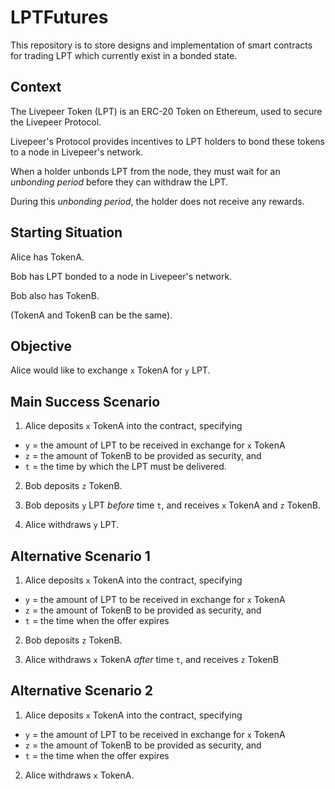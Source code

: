 # LPTFutures

This repository is to store designs and implementation of smart contracts for trading LPT which currently exist in a bonded state.

## Context

The Livepeer Token (LPT) is an ERC-20 Token on Ethereum, used to secure the Livepeer Protocol.

Livepeer's Protocol provides incentives to LPT holders to bond these tokens to a node in Livepeer's network.

When a holder unbonds LPT from the node, they must wait for an _unbonding period_ before they can withdraw the LPT.

During this _unbonding period_, the holder does not receive any rewards.

## Starting Situation

Alice has TokenA.

Bob has LPT bonded to a node in Livepeer's network.

Bob also has TokenB.

(TokenA and TokenB can be the same).

## Objective

Alice would like to exchange `x` TokenA for `y` LPT.

## Main Success Scenario

1. Alice deposits `x` TokenA into the contract, specifying

* `y` = the amount of LPT to be received in exchange for `x` TokenA
* `z` = the amount of TokenB to be provided as security, and
* `t` = the time by which the LPT must be delivered.

2. Bob deposits `z` TokenB.

3. Bob deposits `y` LPT _before_ time `t`, and receives `x` TokenA and `z` TokenB.

4. Alice withdraws `y` LPT.

## Alternative Scenario 1

1. Alice deposits `x` TokenA into the contract, specifying

* `y` = the amount of LPT to be received in exchange for `x` TokenA
* `z` = the amount of TokenB to be provided as security, and
* `t` = the time when the offer expires

2. Bob deposits `z` TokenB.

3. Alice withdraws `x` TokenA _after_ time `t`, and receives `z` TokenB

## Alternative Scenario 2

1. Alice deposits `x` TokenA into the contract, specifying

* `y` = the amount of LPT to be received in exchange for `x` TokenA
* `z` = the amount of TokenB to be provided as security, and
* `t` = the time when the offer expires

2. Alice withdraws `x` TokenA.
